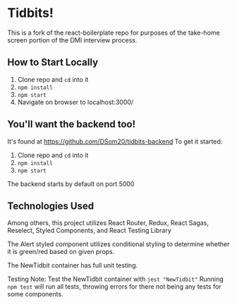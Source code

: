 # Tidbits!

This is a fork of the react-boilerplate repo for purposes of the take-home screen portion of the DMI interview process.

## How to Start Locally
1. Clone repo and `cd` into it
2. `npm install`
3. `npm start`
4. Navigate on browser to localhost:3000/

## You'll want the backend too!
It's found at https://github.com/DSom20/tidbits-backend
To get it started:
1. Clone repo and `cd` into it
2. `npm install`
3. `npm start`

The backend starts by default on port 5000

## Technologies Used
Among others, this project utilizes React Router, Redux, React Sagas, Reselect, Styled Components, and React Testing Library

The Alert styled component utilizes conditional styling to determine whether it is green/red based on given props.

The NewTidbit container has full unit testing.

Testing Note:
  Test the NewTidbit container with
    `jest "NewTidbit"`
  Running `npm test` will run all tests, throwing errors for there not being any tests for some components.
